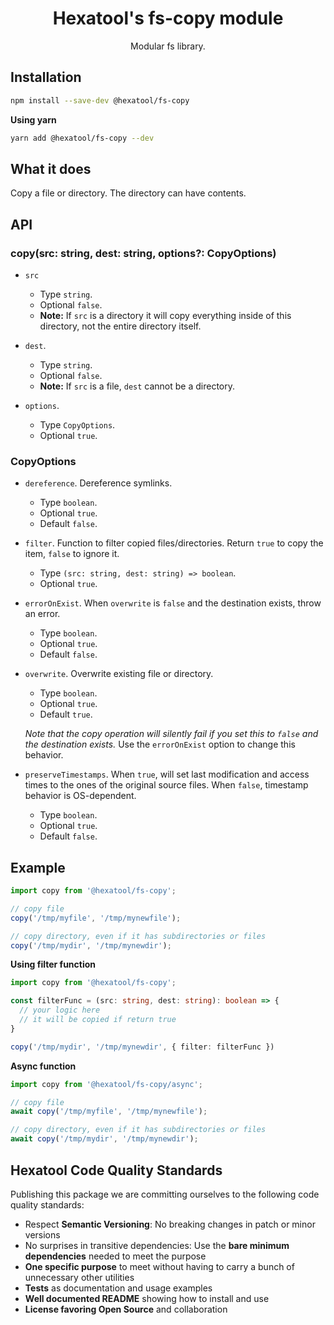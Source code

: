 <h1 align="center">
  Hexatool's fs-copy module 
</h1>

<p align="center">
  Modular fs library.
</p>

## Installation

```bash
npm install --save-dev @hexatool/fs-copy
```

**Using yarn**

```bash
yarn add @hexatool/fs-copy --dev
```

## What it does

Copy a file or directory. The directory can have contents.

## API

### copy(src: string, dest: string, options?: CopyOptions)

- `src` 
    - Type `string`.
    - Optional `false`.
    - **Note:** If `src` is a directory it will copy everything inside of this directory, not the entire directory itself.


- `dest`. 
    - Type `string`.
    - Optional `false`.
    - **Note:** If `src` is a file, `dest` cannot be a directory.


- `options`. 
    - Type `CopyOptions`.
    - Optional `true`.

### CopyOptions

- `dereference`. Dereference symlinks.
    - Type `boolean`.
    - Optional `true`.
  - Default `false`.


- `filter`. Function to filter copied files/directories. Return `true` to copy the item, `false` to ignore it.
    - Type `(src: string, dest: string) => boolean`.
    - Optional `true`.


- `errorOnExist`. When `overwrite` is `false` and the destination exists, throw an error.
    - Type `boolean`.
    - Optional `true`.
    - Default `false`.


- `overwrite`. Overwrite existing file or directory. 
  - Type `boolean`.
  - Optional `true`.
  - Default `true`.
  
  *_Note that the copy operation will silently fail if you set this to `false` and the destination exists._* Use the `errorOnExist` option to change this behavior.


- `preserveTimestamps`. When `true`, will set last modification and access times to the ones of the original source files. When `false`, timestamp behavior is OS-dependent.
  - Type `boolean`.
  - Optional `true`.
  - Default `false`.

## Example

```typescript
import copy from '@hexatool/fs-copy';

// copy file
copy('/tmp/myfile', '/tmp/mynewfile');

// copy directory, even if it has subdirectories or files
copy('/tmp/mydir', '/tmp/mynewdir');
```

**Using filter function**

```typescript
import copy from '@hexatool/fs-copy';

const filterFunc = (src: string, dest: string): boolean => {
  // your logic here
  // it will be copied if return true
}

copy('/tmp/mydir', '/tmp/mynewdir', { filter: filterFunc })
```

**Async function**

```typescript
import copy from '@hexatool/fs-copy/async';

// copy file
await copy('/tmp/myfile', '/tmp/mynewfile');

// copy directory, even if it has subdirectories or files
await copy('/tmp/mydir', '/tmp/mynewdir');
```

## Hexatool Code Quality Standards

Publishing this package we are committing ourselves to the following code quality standards:

- Respect **Semantic Versioning**: No breaking changes in patch or minor versions
- No surprises in transitive dependencies: Use the **bare minimum dependencies** needed to meet the purpose
- **One specific purpose** to meet without having to carry a bunch of unnecessary other utilities
- **Tests** as documentation and usage examples
- **Well documented README** showing how to install and use
- **License favoring Open Source** and collaboration
